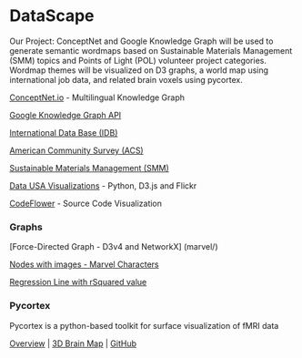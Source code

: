 # DataScape  

Our Project: ConceptNet and Google Knowledge Graph will be used to generate semantic wordmaps based on Sustainable Materials Management (SMM) topics and Points of Light (POL) volunteer project categories. Wordmap themes will be visualized on D3 graphs, a world map using international job data, and related brain voxels using pycortex.  

[ConceptNet.io<!--target-->](http://ConceptNet.io) - Multilingual Knowledge Graph

[Google Knowledge Graph API<!--target-->](https://developers.google.com/knowledge-graph/)

[International Data Base (IDB)](https://www.census.gov/programs-surveys/international-programs/about/idb.html)

[American Community Survey (ACS)<!--target-->](https://factfinder.census.gov/faces/nav/jsf/pages/download_center.xhtml)

[Sustainable Materials Management (SMM)](https://www.epa.gov/smm)

[Data USA Visualizations](https://datausa.io/) - Python, D3.js and Flickr

[CodeFlower](http://www.redotheweb.com/CodeFlower/) - Source Code Visualization
<br>


### Graphs

[Force-Directed Graph - D3v4 and NetworkX]
(marvel/)

[Nodes with images - Marvel Characters](infinity/)

[Regression Line with rSquared value](regression/index.html)


### Pycortex

Pycortex is a python-based toolkit for surface visualization of fMRI data

[Overview](https://news.berkeley.edu/2016/04/27/brain-thesaurus/) | 
[3D Brain Map](http://gallantlab.org/brainviewer/huthetal2012/) | 
[GitHub<!--target-->](https://github.com/gallantlab/pycortex)
<br>

<!--

## Sustainable Materials Management (SMM)

http://localhost:8887/smm-demo/about.html


## Loggevity

How long is log?  

A triangle on a flat surface will gradually become a circle if the flat surface curves into a sphere.  

A circle on a sphere will appear to become a point if the spherical surface expands faster than the circle.  
-->